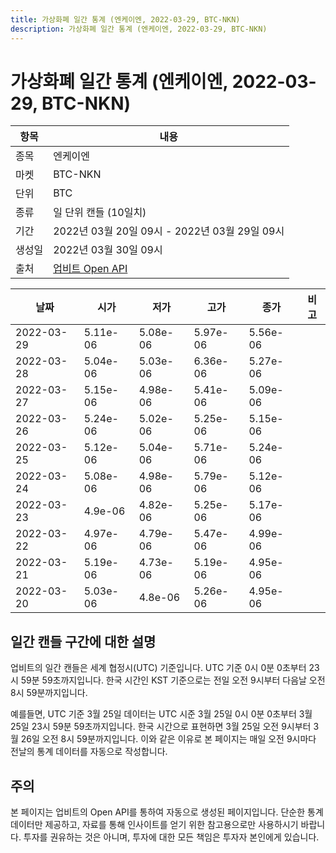```yaml
---
title: 가상화폐 일간 통계 (엔케이엔, 2022-03-29, BTC-NKN)
description: 가상화폐 일간 통계 (엔케이엔, 2022-03-29, BTC-NKN)
---
```



가상화폐 일간 통계 (엔케이엔, 2022-03-29, BTC-NKN)
===

|항목|내용|
|--|--|
|종목|엔케이엔|
|마켓|BTC-NKN|
|단위|BTC|
|종류|일 단위 캔들 (10일치)|
|기간|2022년 03월 20일 09시 - 2022년 03월 29일 09시|
|생성일|2022년 03월 30일 09시|
|출처|[업비트 Open API](https://docs.upbit.com)|


|날짜|시가|저가|고가|종가|비고|
|--|--|--|--|--|--|
|2022-03-29|5.11e-06|5.08e-06|5.97e-06|5.56e-06|    |
|2022-03-28|5.04e-06|5.03e-06|6.36e-06|5.27e-06|    |
|2022-03-27|5.15e-06|4.98e-06|5.41e-06|5.09e-06|    |
|2022-03-26|5.24e-06|5.02e-06|5.25e-06|5.15e-06|    |
|2022-03-25|5.12e-06|5.04e-06|5.71e-06|5.24e-06|    |
|2022-03-24|5.08e-06|4.98e-06|5.79e-06|5.12e-06|    |
|2022-03-23|4.9e-06|4.82e-06|5.25e-06|5.17e-06|    |
|2022-03-22|4.97e-06|4.79e-06|5.47e-06|4.99e-06|    |
|2022-03-21|5.19e-06|4.73e-06|5.19e-06|4.95e-06|    |
|2022-03-20|5.03e-06|4.8e-06|5.26e-06|4.95e-06|    |


일간 캔들 구간에 대한 설명
---


업비트의 일간 캔들은 세계 협정시(UTC) 기준입니다. 
UTC 기준 0시 0분 0초부터 23시 59분 59초까지입니다. 
한국 시간인 KST 기준으로는 전일 오전 9시부터 다음날 오전 8시 59분까지입니다. 


예를들면, UTC 기준 3월 25일 데이터는 UTC 시준 3월 25일 0시 0분 0초부터 3월 25일 23시 59분 59초까지입니다. 
한국 시간으로 표현하면 3월 25일 오전 9시부터 3월 26일 오전 8시 59분까지입니다. 
이와 같은 이유로 본 페이지는 매일 오전 9시마다 전날의 통계 데이터를 자동으로 작성합니다. 


주의
---


본 페이지는 업비트의 Open API를 통하여 자동으로 생성된 페이지입니다. 
단순한 통계 데이터만 제공하고, 자료를 통해 인사이트를 얻기 위한 참고용으로만 사용하시기 바랍니다. 
투자를 권유하는 것은 아니며, 투자에 대한 모든 책임은 투자자 본인에게 있습니다. 
